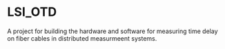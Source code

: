 
# LSI_OTD

A project for building the hardware and software for measuring time delay on fiber cables in distributed measurmeent systems.
